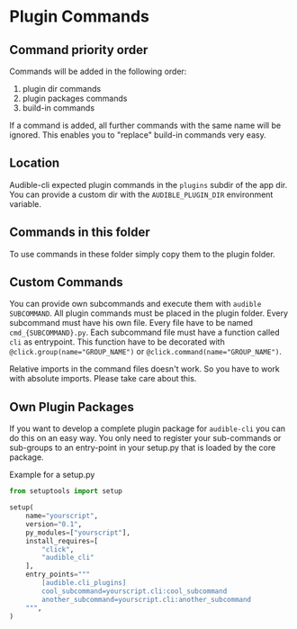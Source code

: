 # Plugin Commands

## Command priority order

Commands will be added in the following order:

1. plugin dir commands
2. plugin packages commands
3. build-in commands

If a command is added, all further commands with the same name will be ignored.
This enables you to "replace" build-in commands very easy.

## Location

Audible-cli expected plugin commands in the `plugins` subdir of the app dir. You can provide a custom dir with the `AUDIBLE_PLUGIN_DIR` environment variable.

## Commands in this folder

To use commands in these folder simply copy them to the plugin folder.

## Custom Commands

You can provide own subcommands and execute them with `audible SUBCOMMAND`.
All plugin commands must be placed in the plugin folder. Every subcommand must
have his own file. Every file have to be named `cmd_{SUBCOMMAND}.py`.
Each subcommand file must have a function called `cli` as entrypoint.
This function have to be decorated with `@click.group(name="GROUP_NAME")` or
`@click.command(name="GROUP_NAME")`.

Relative imports in the command files doesn't work. So you have to work with
absolute imports. Please take care about this.

## Own Plugin Packages

If you want to develop a complete plugin package for `audible-cli` you can
do this on an easy way. You only need to register your sub-commands or
sub-groups to an entry-point in your setup.py that is loaded by the core
package.

Example for a setup.py

```python
from setuptools import setup

setup(
    name="yourscript",
    version="0.1",
    py_modules=["yourscript"],
    install_requires=[
        "click",
        "audible_cli"
    ],
    entry_points="""
        [audible.cli_plugins]
        cool_subcommand=yourscript.cli:cool_subcommand
        another_subcommand=yourscript.cli:another_subcommand
    """,
)
```
